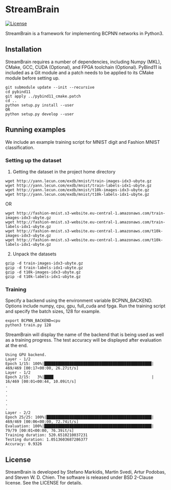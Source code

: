 # StreamBrain
[![License](https://img.shields.io/badge/License-BSD%202--Clause-orange.svg)](https://opensource.org/licenses/BSD-2-Clause)

StreamBrain is a framework for implementing BCPNN networks in Python3.
## Installation
StreamBrain requires a number of dependencies, including Numpy (MKL), CMake, GCC, CUDA (Optional), and FPGA toolchain (Optional). PyBind11 is included as a Git module and a patch needs to be applied to its CMake module before setting up.
```
git submodule update --init --recursive
cd pybind11
git apply ../pybind11_cmake.patch
cd ..
python setup.py install --user
OR
python setup.py develop --user
```
## Running examples
We include an example training script for MNIST digit and Fashion MNIST classification.
### Setting up the dataset
1) Getting the dataset in the project home directory
```
wget http://yann.lecun.com/exdb/mnist/train-images-idx3-ubyte.gz
wget http://yann.lecun.com/exdb/mnist/train-labels-idx1-ubyte.gz
wget http://yann.lecun.com/exdb/mnist/t10k-images-idx3-ubyte.gz
wget http://yann.lecun.com/exdb/mnist/t10k-labels-idx1-ubyte.gz
```
OR
```
wget http://fashion-mnist.s3-website.eu-central-1.amazonaws.com/train-images-idx3-ubyte.gz
wget http://fashion-mnist.s3-website.eu-central-1.amazonaws.com/train-labels-idx1-ubyte.gz
wget http://fashion-mnist.s3-website.eu-central-1.amazonaws.com/t10k-images-idx3-ubyte.gz
wget http://fashion-mnist.s3-website.eu-central-1.amazonaws.com/t10k-labels-idx1-ubyte.gz
```
2) Unpack the datasets
```
gzip -d train-images-idx3-ubyte.gz
gzip -d train-labels-idx1-ubyte.gz
gzip -d t10k-images-idx3-ubyte.gz
gzip -d t10k-labels-idx1-ubyte.gz
```
### Training
Specify a backend using the environment variable BCPNN_BACKEND. Options include numpy, cpu, gpu, full_cuda and fpga. Run the training script and specify the batch sizes, 128 for example.
```
export BCPNN_BACKEND=cpu
python3 train.py 128
```
StreamBrain will display the name of the backend that is being used as well as a training progress. The test accuracy will be displayed after evaluation at the end.
```
Using GPU backend.
Layer - 1/2
Epoch 1/15: 100%|███████████████████████████████████████████████| 469/469 [00:17<00:00, 26.27it/s]
Layer - 1/2
Epoch 2/15:   3%|████                                           | 16/469 [00:01<00:44, 10.09it/s]
.
.
.
.
.
.
Layer - 2/2
Epoch 25/25: 100%|██████████████████████████████████████████████| 469/469 [00:06<00:00, 72.74it/s]
Evaluation: 100%|███████████████████████████████████████████████| 79/79 [00:01<00:00, 76.39it/s]
Training duration: 520.6510210037231
Testing duration: 1.0513603687286377
Accuracy: 0.9326
```
## License
StreamBrain is developed by Stefano Markidis, Martin Svedi, Artur Podobas, and Steven W. D. Chien. The software is released under BSD 2-Clause license. See the LICENSE for details.
